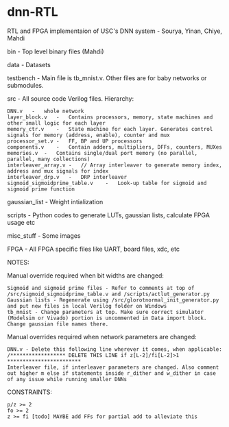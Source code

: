 # dnn-RTL
RTL and FPGA implementaion of USC's DNN system - Sourya, Yinan, Chiye, Mahdi

bin - Top level binary files (Mahdi)

data - Datasets

testbench - Main file is tb_mnist.v. Other files are for baby networks or submodules.

src - All source code Verilog files. Hierarchy:

	DNN.v	-	whole network
	layer_block.v	-	Contains processors, memory, state machines and other small logic for each layer
	memory_ctr.v	-	State machine for each layer. Generates control signals for memory (address, enable), counter and mux
	processor_set.v	-	FF, BP and UP processors
	components.v	-	Contain adders, multipliers, DFFs, counters, MUXes
	memories.v	-	Contains single/dual port memory (no parallel, parallel, many collections)
	interleaver_array.v	-	// Array interleaver to generate memory index, address and mux signals for index
	interleaver_drp.v	-	DRP interleaver
	sigmoid_sigmoidprime_table.v	-	Look-up table for sigmoid and sigmoid prime function

gaussian_list - Weight intialization

scripts - Python codes to generate LUTs, gaussian lists, calculate FPGA usage etc

misc_stuff - Some images

FPGA - All FPGA specific files like UART, board files, xdc, etc



NOTES:			

Manual override required when bit widths are changed:
	
	Sigmoid and sigmoid prime files - Refer to comments at top of /src/sigmoid_sigmoidprime_table.v and /scripts/actlut_generator.py
	Gaussian lists - Regenerate using /src/glorotnormal_init_generator.py and put new files in local Verilog folder on Windows
	tb_mnist - Change parameters at top. Make sure correct simulator (Modelsim or Vivado) portion is uncommented in Data import block. Change gaussian file names there.
	
Manual overrides required when network parameters are changed:
	
	DNN.v - Delete this following line wherever it comes, when applicable: /****************** DELETE THIS LINE if z[L-2]/fi[L-2]>1 ************************
	Interleaver file, if interleaver parameters are changed. Also comment out higher m else if statements inside r_dither and w_dither in case of any issue while running smaller DNNs


CONSTRAINTS:
	
	p/z >= 2	
	fo >= 2	
	z >= fi [todo] MAYBE add FFs for partial add to alleviate this
